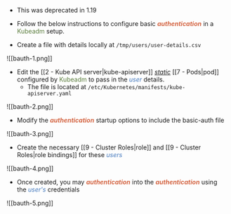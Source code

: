 - This was deprecated in 1.19

- Follow the below instructions to configure basic <b><i><span style="color:#d46644">authentication</span></i></b> in a <span style="color:#5c7e3e">Kubeadm</span> setup.

- Create a file with details locally at `/tmp/users/user-details.csv`

![[bauth-1.png]]

- Edit the [[2 - Kube API server|kube-apiserver]] <u><i>static</i></u> [[7 - Pods|pod]] configured by <span style="color:#5c7e3e">Kubeadm</span> to pass in the <i><span style="color:#477bbe">user</span></i> details.
	- The file is located at `/etc/Kubernetes/manifests/kube-apiserver.yaml`

![[bauth-2.png]]

- Modify the <b><i><span style="color:#d46644">authentication</span></i></b> startup options to include the basic-auth file

![[bauth-3.png]]

- Create the necessary [[9 - Cluster Roles|role]] and [[9 - Cluster Roles|role bindings]] for these <i><span style="color:#477bbe">users</span></i>

![[bauth-4.png]]

- Once created, you may <b><i><span style="color:#d46644">authentication</span></i></b> into the <b><i><span style="color:#d46644">authentication</span></i></b> using the <i><span style="color:#477bbe">user's</span></i> credentials

![[bauth-5.png]]